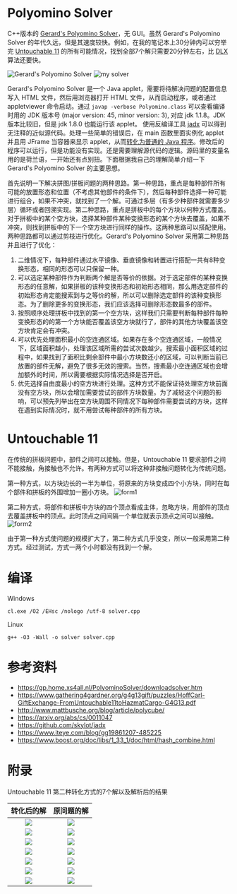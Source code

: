 # Polyomino Solver
C++版本的 [Gerard's Polyomino Solver](https://gp.home.xs4all.nl/PolyominoSolver/downloadsolver.htm)，无 GUI。虽然 Gerard's Polyomino Solver 的年代久远，但是其速度较快。例如，在我的笔记本上30分钟内可以穷举完 [Untouchable 11](https://www.gathering4gardner.org/g4g13gift/puzzles/HoffCarl-GiftExchange-FromUntouchable11toHazmatCargo-G4G13.pdf) 的所有可能情况，找到全部7个解只需要20分钟左右，比 [DLX](https://arxiv.org/abs/cs/0011047) 算法还要快。

![Gerard's Polyomino Solver](untouchable11/untouchable11_gerard_solver.png)
![my solver](untouchable11/untouchable11_solver_llp.png)

Gerard's Polyomino Solver 是一个 Java applet，需要将待解决问题的配置信息写入 HTML 文件，然后用浏览器打开 HTML 文件，从而启动程序，或者通过 appletviewer 命令启动。通过 `javap -verbose Polyomino.class` 可以查看编译时用的 JDK 版本号 (major version: 45, minor version: 3), 对应 jdk 1.1.8。JDK 版本比较旧，但是 jdk 1.8.0 也能运行该 applet。
使用反编译工具 [jadx](https://github.com/skylot/jadx) 可以得到无注释的近似源代码。处理一些简单的错误后，在 main 函数里面实例化 applet 并且用 JFrame 当容器来显示 applet，从而[转化为普通的 Java 程序](https://www.iteye.com/blog/gg19861207-485225)。修改后的程序可以运行，但是功能没有实现。还是需要理解源代码的逻辑。源码里的变量名用的是荷兰语，一开始还有点别扭。下面根据我自己的理解简单介绍一下 Gerard's Polyomino Solver 的主要思想。

首先说明一下解决拼图/拼板问题的两种思路。第一种思路，重点是每种部件所有可能的放置形态和位置（不考虑其他部件的条件下），然后每种部件选择一种可能进行组合，如果不冲突，就找到了一个解。可通过多层（有多少种部件就需要多少层）循环或者回溯实现。第二种思路，重点是拼板中的每个方块以何种方式覆盖。对于拼板中的某个空方块，选择某种部件某种变换形态的某个方块去覆盖，如果不冲突，则找到拼板中的下一个空方块进行同样的操作。这两种思路可以搭配使用。两种思路都可以通过剪枝进行优化。Gerard's Polyomino Solver 采用第二种思路并且进行了优化：
1. 二维情况下，每种部件通过水平镜像、垂直镜像和转置进行搭配一共有8种变换形态，相同的形态可以只保留一种。
2. 可以选定某种部件作为判断两个解是否等价的依据。对于选定部件的某种变换形态的任意解，如果拼板的该种变换形态和初始形态相同，那么用选定部件的初始形态肯定能搜索到与之等价的解，所以可以删除选定部件的该种变换形态。为了删除更多的变换形态，我们应该选择可删除形态数最多的部件。
3. 按照顺序处理拼板中找到的第一个空方块，这样我们只需要判断每种部件每种变换形态的的第一个方块能否覆盖该空方块就行了，部件的其他方块覆盖该空方块肯定会有冲突。
4. 可以优先处理面积最小的空连通区域。如果存在多个空连通区域，一般情况下，区域面积越小，处理该区域所需的尝试次数越少。搜索最小面积区域的过程中，如果找到了面积比剩余部件中最小方块数还小的区域，可以判断当前已放置的部件无解，避免了很多无效的搜索。当然，搜素最小空连通区域也会增加额外的时间，所以需要根据实际情况选择是否开启。
5. 优先选择自由度最小的空方块进行处理。这种方式不能保证待处理空方块前面没有空方块，所以会增加需要尝试的部件方块数量。为了减轻这个问题的影响，可以预先列举出在空方块周围不同情况下每种部件需要尝试的方块，这样在遇到实际情况时，就不用尝试每种部件的所有方块。

# Untouchable 11
在传统的拼板问题中，部件之间可以接触。但是，Untouchable 11 要求部件之间不能接触，角接触也不允许。有两种方式可以将这种非接触问题转化为传统问题。

第一种方式，以方块边长的一半为单位，将原来的方块变成四个小方块，同时在每个部件和拼板的外围增加一圈小方块。
![form1](untouchable11/form1.png)

第二种方式，将部件和拼板中方块的四个顶点看成主体，忽略方块，用部件的顶点去覆盖拼板中的顶点。此时顶点之间间隔一个单位就表示顶点之间可以接触。
![form2](untouchable11/form2.png)

由于第一种方式使问题的规模扩大了，第二种方式几乎没变，所以一般采用第二种方式。经过测试，方式一两个小时都没有找到一个解。

# 编译
Windows

`cl.exe /O2 /EHsc /nologo /utf-8 solver.cpp`

Linux

`g++ -O3 -Wall -o solver solver.cpp`

# 参考资料
- https://gp.home.xs4all.nl/PolyominoSolver/downloadsolver.htm
- https://www.gathering4gardner.org/g4g13gift/puzzles/HoffCarl-GiftExchange-FromUntouchable11toHazmatCargo-G4G13.pdf
- http://www.mattbusche.org/blog/article/polycube/
- https://arxiv.org/abs/cs/0011047
- https://github.com/skylot/jadx
- https://www.iteye.com/blog/gg19861207-485225
- https://www.boost.org/doc/libs/1_33_1/doc/html/hash_combine.html

# 附录
Untouchable 11 第二种转化方式的7个解以及解析后的结果

| 转化后的解 | 原问题的解 |
| :---------: | :---------: |
| ![](untouchable11/untouchable11_form2_test.txt.ans.sln1.png) | ![](untouchable11/untouchable11_form2_test.txt.ans.sln1_form2.png) |
| ![](untouchable11/untouchable11_form2_test.txt.ans.sln2.png) | ![](untouchable11/untouchable11_form2_test.txt.ans.sln2_form2.png) |
| ![](untouchable11/untouchable11_form2_test.txt.ans.sln3.png) | ![](untouchable11/untouchable11_form2_test.txt.ans.sln3_form2.png) |
| ![](untouchable11/untouchable11_form2_test.txt.ans.sln4.png) | ![](untouchable11/untouchable11_form2_test.txt.ans.sln4_form2.png) |
| ![](untouchable11/untouchable11_form2_test.txt.ans.sln5.png) | ![](untouchable11/untouchable11_form2_test.txt.ans.sln5_form2.png) |
| ![](untouchable11/untouchable11_form2_test.txt.ans.sln6.png) | ![](untouchable11/untouchable11_form2_test.txt.ans.sln6_form2.png) |
| ![](untouchable11/untouchable11_form2_test.txt.ans.sln7.png) | ![](untouchable11/untouchable11_form2_test.txt.ans.sln7_form2.png) |
